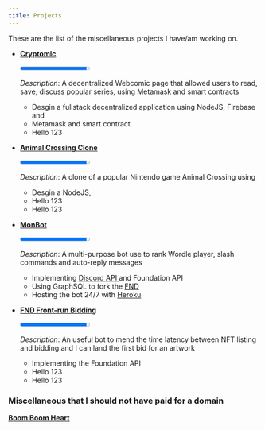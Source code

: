 ```yaml
---
title: Projects
---
```


These are the list of the miscellaneous projects I have/am working on.


- <a href="" target="_blank" rel="noopener"> **Cryptomic** </a>


    <div class="progress-element progress-element--75">
    <div class="progress-container">
    <progress max="100" value="95"></progress>
    </div>
    </div>
 
    *Description*: A decentralized Webcomic page that allowed users to read, save, discuss popular series, using Metamask and smart contracts </br>
    - Desgin a fullstack decentralized application using NodeJS, Firebase and  </br>
    - Metamask and smart contract </br>
    - Hello 123 </br>

- <a href="https://monmon06.github.io/major-project/" target="_blank" rel="noopener"> **Animal Crossing Clone** </a>
    <div class="progress-element progress-element--100">
    <div class="progress-container">
    <progress max="100" value="95"></progress>
    </div>
    </div>
 
   *Description*: A clone of a popular Nintendo game Animal Crossing using </br>
    - Desgin a NodeJS,  </br>
    - Hello 123 </br>
    - Hello 123 </br>


- <a href="https://github.com/monmon0/monBot" target="_blank" rel="noopener"> **MonBot** </a>
    <div class="progress-element progress-element--100">
    <div class="progress-container">
    <progress max="100" value="95"></progress>
    </div>
    </div>
 
    *Description*: A multi-purpose bot use to rank Wordle  player, slash commands and auto-reply messages</br>
    - Implementing <a href="https://discord.com/developers/docs"> Discord API </a> and Foundation API  </br>
    - Using GraphSQL to fork the <a href="https://foundation.app/"> FND </a> </br>
    - Hosting the bot 24/7 with <a href="https://www.heroku.com/">Heroku</a> </br>



- <a href="">   **FND Front-run Bidding** </a> <br>
    <div class="progress-element progress-element--100">
    <div class="progress-container">
    <progress max="100" value="95"></progress>
    </div>
    </div>
 
    *Description*: An useful bot to mend the time latency between NFT listing and bidding and I can land the first bid for an artwork</br>
    - Implementing the Foundation API  </br>
    - Hello 123 </br>
    - Hello 123 </br>

### Miscellaneous that I should not have paid for a domain
<a href="https://monmon0.github.io/th--khoa-l-/">   **Boom Boom Heart** </a> <br>




